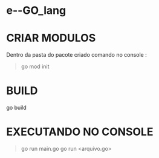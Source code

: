 # e--GO_lang

# CRIAR MODULOS
Dentro da pasta do pacote criado comando no console :
> go mod init <NOMEdoMODULO>

# BUILD
go build

# EXECUTANDO NO CONSOLE
> go run main.go
> go run <arquivo.go>